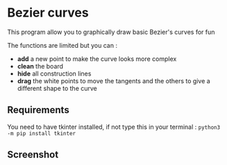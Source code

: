# Bezier curves

This program allow you to graphically draw basic Bezier's curves for fun

The functions are limited but you can :
  - **add** a new point to make the curve looks more complex
  - **clean** the board
  - **hide** all construction lines
  - **drag** the white points to move the tangents and the others to give a different shape to the curve
  
## Requirements
You need to have tkinter installed, if not type this in your terminal :
```python3 -m pip install tkinter```

## Screenshot
